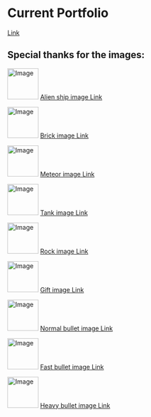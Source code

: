 # Current Portfolio

<p><a href="https://phnam2.github.io/portfolio/">Link</a></p>

<h2>Special thanks for the images:</h2>

<p><img alt="Image" title="icon" src="https://github.com/phNam2/portfolio/blob/master/image/game/ship_1QpNTm.png" height="70px"/> <a href="https://logomakr.com/1QpNTm">Alien ship image Link</a> </p>
<p><img alt="Image" title="icon" src="https://github.com/phNam2/portfolio/blob/master/image/game/brick_9YIaLF.png" height="70px"/> <a href="https://logomakr.com/9YIaLF">Brick image Link</a> </p>
<p><img alt="Image" title="icon" src="https://github.com/phNam2/portfolio/blob/master/image/game/meteor_4phgXu.png" height="70px"/> <a href="https://logomakr.com/4phgXu">Meteor image Link</a> </p>
<p><img alt="Image" title="icon" src="https://github.com/phNam2/portfolio/blob/master/image/game/tank_7bd7xn.png" height="70px"/> <a href="https://logomakr.com/7bd7xn">Tank image Link</a> </p>
<p><img alt="Image" title="icon" src="https://github.com/phNam2/portfolio/blob/master/image/game/rock_1KRWVS.png" height="70px"/> <a href="https://logomakr.com/1KRWVS">Rock image Link</a> </p>
<p><img alt="Image" title="icon" src="https://github.com/phNam2/portfolio/blob/master/image/game/gift_7LEWgw.png" height="70px"/> <a href="https://logomakr.com/7LEWgw">Gift image Link</a> </p>
<p><img alt="Image" title="icon" src="https://github.com/phNam2/portfolio/blob/master/image/game/bullet_0ifkhd.png" height="70px"/> <a href="https://logomakr.com/0ifkhd">Normal bullet image Link</a> </p>
<p><img alt="Image" title="icon" src="https://github.com/phNam2/portfolio/blob/master/image/game/fastBullet_1SDB71.png" height="70px"/> <a href="https://logomakr.com/1SDB71">Fast bullet image Link</a> </p>
<p><img alt="Image" title="icon" src="https://github.com/phNam2/portfolio/blob/master/image/game/heavyBullet_8jP5N8.png" height="70px"/> <a href="https://logomakr.com/8jP5N8">Heavy bullet image Link</a> </p>